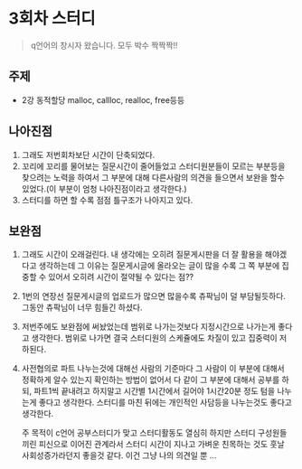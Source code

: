 # 3회차 스터디
> q언어의 창시자 왔습니다. 모두 박수 짝짝짝!!

## 주제
* 2강 동적할당 malloc, callloc, realloc, free등등

## 나아진점
1. 그래도 저번회차보단 시간이 단축되었다.
2. 꼬리에 꼬리를 물어보는 질문시간이 줄어들었고 
   스터디원분들이 모르는 부분등을 찾으려는 노력을 하여서 그 부분에 대해 다른사람의 의견을 들으면서 보완을 할수 있었다.(이 부분이 엄청 나아진점이라고 생각한다.)
3. 스터디를 하면 할 수록 점점 틀구조가 나아지고 있다.

## 보완점
1. 그래도 시간이 오래걸린다. 
   내 생각에는 오히려 질문게시판을 더 잘 활용을 해야겠다고 생각하는데 
   그 이유는 질문게시글에 올라오는 글이 많을 수록 그 쪽 부분에 집중할 수 있어서 
   오히려 시간이 절약될 수 있다는 점??
   
2. 1번의 연장선 
   질문게시글의 업로드가 많으면 많을수록 츄팍님이 덜 부담될듯하다.
   그동안 츄팍님이 너무 힘들긴 하셨다.
  
3. 저번주에도 보완점에 써놨었는데 범위로 나가는것보다 지정시간으로 나가는게 좋다고 생각한다.
   범위로 나가면 결국 스터디원의 스케쥴에도 차질이 있고 집중력이 저하된다.
   
4. 사전협의로 파트 나누는것에 대해선 사람의 기준마다 그 사람이 이 부분에 대해서 정확하게 알수 있는지 확인하는 방법이 없어서
   다 같이 그 부분에 대해서 공부를 하되, 파트1씩 끝내려고 하지말고 시간별 1시간에서 길어야 1시간20분 정도 텀을 나누는게 좋다고 생각한다.
   스터디를 마친 뒤에는 개인적인 사담등을 나누는것도 좋다고 생각한다.
   
   주 목적이 c언어 공부스터디가 맞고 스터디활동도 열심히 하지만
   스터디 구성원들끼린 피신으로 이어진 관계라서 스터디 시간이 지나고 가벼운 친목하는 것도 
   훗날 사회성증가라던지 좋을것 같다.
   이건 그냥 나의 의견일 뿐 ...
